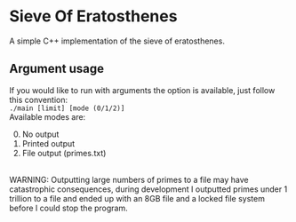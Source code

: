 # Sieve Of Eratosthenes
A simple C++ implementation of the sieve of eratosthenes.
## Argument usage
If you would like to run with arguments the option is available, just follow this convention:<br />
`./main [limit] [mode (0/1/2)]`<br />
Available modes are:
<ol start="0">
  <li>No output</li>
  <li>Printed output</li>
  <li>File output (primes.txt)</li>
</ol><br />
WARNING: Outputting large numbers of primes to a file may have catastrophic consequences, during development I outputted primes under 1 trillion to a file and ended up with an 8GB file and a locked file system before I could stop the program.
